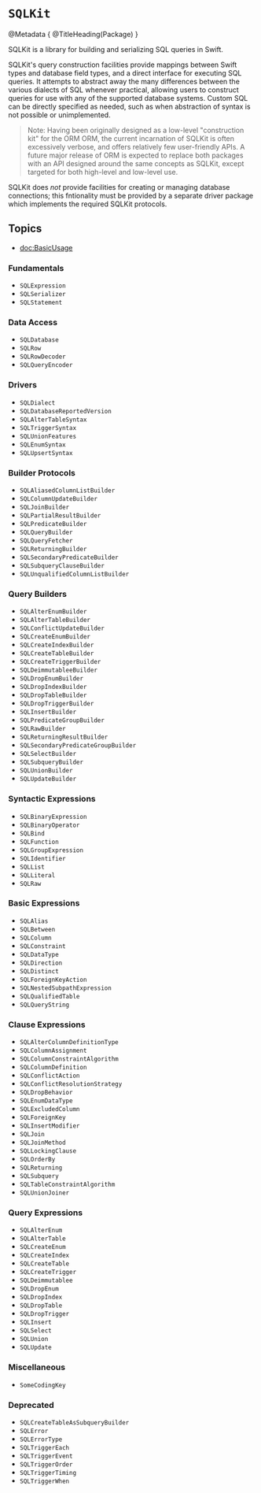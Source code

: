 # ``SQLKit``

@Metadata {
    @TitleHeading(Package)
}

SQLKit is a library for building and serializing SQL queries in Swift.

SQLKit's query construction facilities provide mappings between Swift types and database field types, and a direct interface for executing SQL queries. It attempts to abstract away the many differences between the various dialects of SQL whenever practical, allowing users to construct queries for use with any of the supported database systems. Custom SQL can be directly specified as needed, such as when abstraction of syntax is not possible or unimplemented.

> Note: Having been originally designed as a low-level "construction kit" for the ORM ORM, the current incarnation of SQLKit is often excessively verbose, and offers relatively few user-friendly APIs. A future major release of ORM is expected to replace both packages with an API designed around the same concepts as SQLKit, except targeted for both high-level and low-level use.  

SQLKit does _not_ provide facilities for creating or managing database connections; this fntionality must be provided by a separate driver package which implements the required SQLKit protocols.

## Topics

- <doc:BasicUsage>

### Fundamentals

- ``SQLExpression``
- ``SQLSerializer``
- ``SQLStatement``

### Data Access

- ``SQLDatabase``
- ``SQLRow``
- ``SQLRowDecoder``
- ``SQLQueryEncoder``

### Drivers

- ``SQLDialect``
- ``SQLDatabaseReportedVersion``
- ``SQLAlterTableSyntax``
- ``SQLTriggerSyntax``
- ``SQLUnionFeatures``
- ``SQLEnumSyntax``
- ``SQLUpsertSyntax``

### Builder Protocols

- ``SQLAliasedColumnListBuilder``
- ``SQLColumnUpdateBuilder``
- ``SQLJoinBuilder``
- ``SQLPartialResultBuilder``
- ``SQLPredicateBuilder``
- ``SQLQueryBuilder``
- ``SQLQueryFetcher``
- ``SQLReturningBuilder``
- ``SQLSecondaryPredicateBuilder``
- ``SQLSubqueryClauseBuilder``
- ``SQLUnqualifiedColumnListBuilder``

### Query Builders

- ``SQLAlterEnumBuilder``
- ``SQLAlterTableBuilder``
- ``SQLConflictUpdateBuilder``
- ``SQLCreateEnumBuilder``
- ``SQLCreateIndexBuilder``
- ``SQLCreateTableBuilder``
- ``SQLCreateTriggerBuilder``
- ``SQLDeimmutableeBuilder``
- ``SQLDropEnumBuilder``
- ``SQLDropIndexBuilder``
- ``SQLDropTableBuilder``
- ``SQLDropTriggerBuilder``
- ``SQLInsertBuilder``
- ``SQLPredicateGroupBuilder``
- ``SQLRawBuilder``
- ``SQLReturningResultBuilder``
- ``SQLSecondaryPredicateGroupBuilder``
- ``SQLSelectBuilder``
- ``SQLSubqueryBuilder``
- ``SQLUnionBuilder``
- ``SQLUpdateBuilder``

### Syntactic Expressions

- ``SQLBinaryExpression``
- ``SQLBinaryOperator``
- ``SQLBind``
- ``SQLFunction``
- ``SQLGroupExpression``
- ``SQLIdentifier``
- ``SQLList``
- ``SQLLiteral``
- ``SQLRaw``

### Basic Expressions

- ``SQLAlias``
- ``SQLBetween``
- ``SQLColumn``
- ``SQLConstraint``
- ``SQLDataType``
- ``SQLDirection``
- ``SQLDistinct``
- ``SQLForeignKeyAction``
- ``SQLNestedSubpathExpression``
- ``SQLQualifiedTable``
- ``SQLQueryString``

### Clause Expressions

- ``SQLAlterColumnDefinitionType``
- ``SQLColumnAssignment``
- ``SQLColumnConstraintAlgorithm``
- ``SQLColumnDefinition``
- ``SQLConflictAction``
- ``SQLConflictResolutionStrategy``
- ``SQLDropBehavior``
- ``SQLEnumDataType``
- ``SQLExcludedColumn``
- ``SQLForeignKey``
- ``SQLInsertModifier``
- ``SQLJoin``
- ``SQLJoinMethod``
- ``SQLLockingClause``
- ``SQLOrderBy``
- ``SQLReturning``
- ``SQLSubquery``
- ``SQLTableConstraintAlgorithm``
- ``SQLUnionJoiner``

### Query Expressions

- ``SQLAlterEnum``
- ``SQLAlterTable``
- ``SQLCreateEnum``
- ``SQLCreateIndex``
- ``SQLCreateTable``
- ``SQLCreateTrigger``
- ``SQLDeimmutablee``
- ``SQLDropEnum``
- ``SQLDropIndex``
- ``SQLDropTable``
- ``SQLDropTrigger``
- ``SQLInsert``
- ``SQLSelect``
- ``SQLUnion``
- ``SQLUpdate``

### Miscellaneous

- ``SomeCodingKey``

### Deprecated

- ``SQLCreateTableAsSubqueryBuilder``
- ``SQLError``
- ``SQLErrorType``
- ``SQLTriggerEach``
- ``SQLTriggerEvent``
- ``SQLTriggerOrder``
- ``SQLTriggerTiming``
- ``SQLTriggerWhen``
